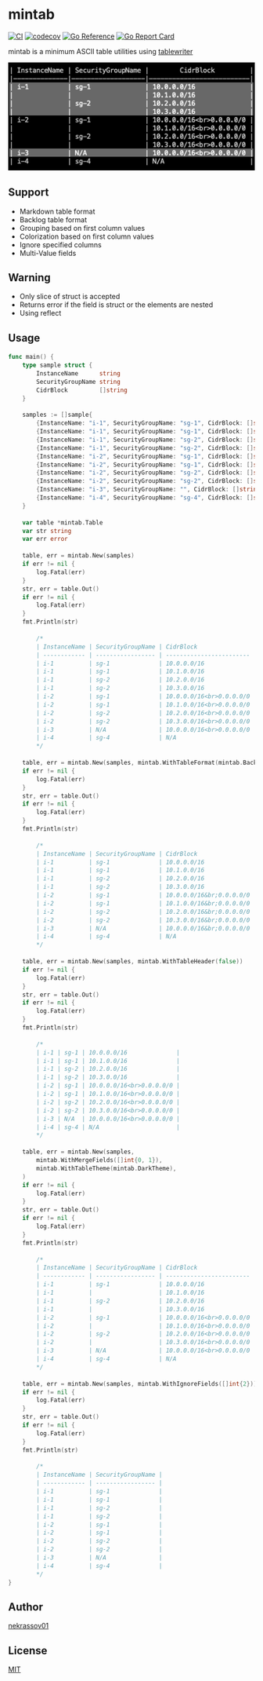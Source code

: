 mintab
======

[![CI](https://github.com/nekrassov01/mintab/actions/workflows/test.yml/badge.svg?branch=main)](https://github.com/nekrassov01/mintab/actions/workflows/test.yml)
[![codecov](https://codecov.io/gh/nekrassov01/mintab/graph/badge.svg?token=RIV62CQILM)](https://codecov.io/gh/nekrassov01/mintab)
[![Go Reference](https://pkg.go.dev/badge/github.com/nekrassov01/mintab.svg)](https://pkg.go.dev/github.com/nekrassov01/mintab)
[![Go Report Card](https://goreportcard.com/badge/github.com/nekrassov01/mintab)](https://goreportcard.com/report/github.com/nekrassov01/mintab)

mintab is a minimum ASCII table utilities using [tablewriter](https://github.com/olekukonko/tablewriter)

![terminal](_assets/terminal.png)

Support
-------

- Markdown table format
- Backlog table format
- Grouping based on first column values
- Colorization based on first column values
- Ignore specified columns
- Multi-Value fields

Warning
-------

- Only slice of struct is accepted
- Returns error if the field is struct or the elements are nested
- Using reflect

Usage
-----

```go
func main() {
	type sample struct {
		InstanceName      string
		SecurityGroupName string
		CidrBlock         []string
	}

	samples := []sample{
		{InstanceName: "i-1", SecurityGroupName: "sg-1", CidrBlock: []string{"10.0.0.0/16"}},
		{InstanceName: "i-1", SecurityGroupName: "sg-1", CidrBlock: []string{"10.1.0.0/16"}},
		{InstanceName: "i-1", SecurityGroupName: "sg-2", CidrBlock: []string{"10.2.0.0/16"}},
		{InstanceName: "i-1", SecurityGroupName: "sg-2", CidrBlock: []string{"10.3.0.0/16"}},
		{InstanceName: "i-2", SecurityGroupName: "sg-1", CidrBlock: []string{"10.0.0.0/16", "0.0.0.0/0"}},
		{InstanceName: "i-2", SecurityGroupName: "sg-1", CidrBlock: []string{"10.1.0.0/16", "0.0.0.0/0"}},
		{InstanceName: "i-2", SecurityGroupName: "sg-2", CidrBlock: []string{"10.2.0.0/16", "0.0.0.0/0"}},
		{InstanceName: "i-2", SecurityGroupName: "sg-2", CidrBlock: []string{"10.3.0.0/16", "0.0.0.0/0"}},
		{InstanceName: "i-3", SecurityGroupName: "", CidrBlock: []string{"10.0.0.0/16", "0.0.0.0/0"}},
		{InstanceName: "i-4", SecurityGroupName: "sg-4", CidrBlock: []string{}},
	}

	var table *mintab.Table
	var str string
	var err error

	table, err = mintab.New(samples)
	if err != nil {
		log.Fatal(err)
	}
	str, err = table.Out()
	if err != nil {
		log.Fatal(err)
	}
	fmt.Println(str)

        /*
        | InstanceName | SecurityGroupName | CidrBlock                |
        | ------------ | ----------------- | ------------------------ |
        | i-1          | sg-1              | 10.0.0.0/16              |
        | i-1          | sg-1              | 10.1.0.0/16              |
        | i-1          | sg-2              | 10.2.0.0/16              |
        | i-1          | sg-2              | 10.3.0.0/16              |
        | i-2          | sg-1              | 10.0.0.0/16<br>0.0.0.0/0 |
        | i-2          | sg-1              | 10.1.0.0/16<br>0.0.0.0/0 |
        | i-2          | sg-2              | 10.2.0.0/16<br>0.0.0.0/0 |
        | i-2          | sg-2              | 10.3.0.0/16<br>0.0.0.0/0 |
        | i-3          | N/A               | 10.0.0.0/16<br>0.0.0.0/0 |
        | i-4          | sg-4              | N/A                      |
        */

	table, err = mintab.New(samples, mintab.WithTableFormat(mintab.Backlog))
	if err != nil {
		log.Fatal(err)
	}
	str, err = table.Out()
	if err != nil {
		log.Fatal(err)
	}
	fmt.Println(str)

        /*
        | InstanceName | SecurityGroupName | CidrBlock                |h
        | i-1          | sg-1              | 10.0.0.0/16              |
        | i-1          | sg-1              | 10.1.0.0/16              |
        | i-1          | sg-2              | 10.2.0.0/16              |
        | i-1          | sg-2              | 10.3.0.0/16              |
        | i-2          | sg-1              | 10.0.0.0/16&br;0.0.0.0/0 |
        | i-2          | sg-1              | 10.1.0.0/16&br;0.0.0.0/0 |
        | i-2          | sg-2              | 10.2.0.0/16&br;0.0.0.0/0 |
        | i-2          | sg-2              | 10.3.0.0/16&br;0.0.0.0/0 |
        | i-3          | N/A               | 10.0.0.0/16&br;0.0.0.0/0 |
        | i-4          | sg-4              | N/A                      |
        */

	table, err = mintab.New(samples, mintab.WithTableHeader(false))
	if err != nil {
		log.Fatal(err)
	}
	str, err = table.Out()
	if err != nil {
		log.Fatal(err)
	}
	fmt.Println(str)

        /*
        | i-1 | sg-1 | 10.0.0.0/16              |
        | i-1 | sg-1 | 10.1.0.0/16              |
        | i-1 | sg-2 | 10.2.0.0/16              |
        | i-1 | sg-2 | 10.3.0.0/16              |
        | i-2 | sg-1 | 10.0.0.0/16<br>0.0.0.0/0 |
        | i-2 | sg-1 | 10.1.0.0/16<br>0.0.0.0/0 |
        | i-2 | sg-2 | 10.2.0.0/16<br>0.0.0.0/0 |
        | i-2 | sg-2 | 10.3.0.0/16<br>0.0.0.0/0 |
        | i-3 | N/A  | 10.0.0.0/16<br>0.0.0.0/0 |
        | i-4 | sg-4 | N/A                      |
        */

	table, err = mintab.New(samples,
		mintab.WithMergeFields([]int{0, 1}),
		mintab.WithTableTheme(mintab.DarkTheme),
	)
	if err != nil {
		log.Fatal(err)
	}
	str, err = table.Out()
	if err != nil {
		log.Fatal(err)
	}
	fmt.Println(str)

        /*
        | InstanceName | SecurityGroupName | CidrBlock                |
        | ------------ | ----------------- | ------------------------ |
        | i-1          | sg-1              | 10.0.0.0/16              |
        | i-1          |                   | 10.1.0.0/16              |
        | i-1          | sg-2              | 10.2.0.0/16              |
        | i-1          |                   | 10.3.0.0/16              |
        | i-2          | sg-1              | 10.0.0.0/16<br>0.0.0.0/0 |
        | i-2          |                   | 10.1.0.0/16<br>0.0.0.0/0 |
        | i-2          | sg-2              | 10.2.0.0/16<br>0.0.0.0/0 |
        | i-2          |                   | 10.3.0.0/16<br>0.0.0.0/0 |
        | i-3          | N/A               | 10.0.0.0/16<br>0.0.0.0/0 |
        | i-4          | sg-4              | N/A                      |
        */

	table, err = mintab.New(samples, mintab.WithIgnoreFields([]int{2}))
	if err != nil {
		log.Fatal(err)
	}
	str, err = table.Out()
	if err != nil {
		log.Fatal(err)
	}
	fmt.Println(str)

        /*
        | InstanceName | SecurityGroupName |
        | ------------ | ----------------- |
        | i-1          | sg-1              |
        | i-1          | sg-1              |
        | i-1          | sg-2              |
        | i-1          | sg-2              |
        | i-2          | sg-1              |
        | i-2          | sg-1              |
        | i-2          | sg-2              |
        | i-2          | sg-2              |
        | i-3          | N/A               |
        | i-4          | sg-4              |
        */
}
```

Author
------

[nekrassov01](https://github.com/nekrassov01)

License
-------

[MIT](https://github.com/nekrassov01/mintab/blob/main/LICENSE)
